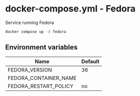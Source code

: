 # docker-compose.yml - Fedora

Service running Fedora

```bash
docker compose up -d fedora
```

## Environment variables

| **Name**              | **Default** |
| --------------------- | ----------- |
| FEDORA_VERSION        | 36          |
| FEDORA_CONTAINER_NAME |             |
| FEDORA_RESTART_POLICY | no          |
